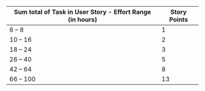 
| Sum total of Task in User Story - Effort Range (in hours) | Story Points |
|--|--|
|6 – 8| 1 |
|10 – 16  | 2 |
|18 – 24  | 3 |
|26 – 40  | 5 |
|42 – 64  | 8 |
|66 – 100  | 13 |

